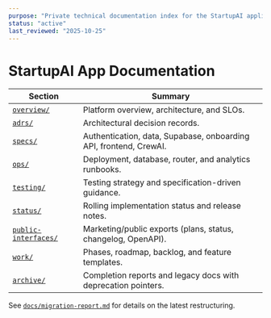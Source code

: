 ```yaml
---
purpose: "Private technical documentation index for the StartupAI application"
status: "active"
last_reviewed: "2025-10-25"
---
```


# StartupAI App Documentation

| Section | Summary |
| --- | --- |
| [`overview/`](overview/) | Platform overview, architecture, and SLOs. |
| [`adrs/`](adrs/) | Architectural decision records. |
| [`specs/`](specs/) | Authentication, data, Supabase, onboarding API, frontend, CrewAI. |
| [`ops/`](ops/) | Deployment, database, router, and analytics runbooks. |
| [`testing/`](testing/) | Testing strategy and specification-driven guidance. |
| [`status/`](status/) | Rolling implementation status and release notes. |
| [`public-interfaces/`](public-interfaces/) | Marketing/public exports (plans, status, changelog, OpenAPI). |
| [`work/`](work/) | Phases, roadmap, backlog, and feature templates. |
| [`archive/`](archive/) | Completion reports and legacy docs with deprecation pointers. |

See [`docs/migration-report.md`](migration-report.md) for details on the latest restructuring.
